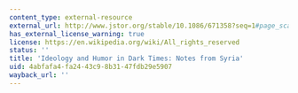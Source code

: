 ```yaml
---
content_type: external-resource
external_url: http://www.jstor.org/stable/10.1086/671358?seq=1#page_scan_tab_contents
has_external_license_warning: true
license: https://en.wikipedia.org/wiki/All_rights_reserved
status: ''
title: 'Ideology and Humor in Dark Times: Notes from Syria'
uid: 4abfafa4-fa24-43c9-8b31-47fdb29e5907
wayback_url: ''
---
```

